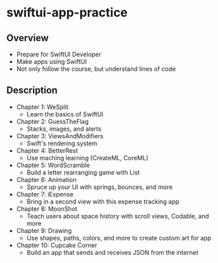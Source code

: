 # swiftui-app-practice

## Overview
- Prepare for SwiftUI Developer
- Make apps using SwiftUI
- Not only follow the course, but understand lines of code

## Description
- Chapter 1: WeSplit
  - Learn the basics of SwiftUI
- Chapter 2: GuessTheFlag
  - Stacks, images, and alerts
- Chapter 3: ViewsAndModifiers
  - Swift's rendering system
- Chapter 4: BetterRest
  - Use maching learning (CreateML, CoreML)
- Chapter 5: WordScramble
  - Build a letter rearranging game with List
- Chapter 6: Animation
  - Spruce up your UI with springs, bounces, and more
- Chapter 7: iExpense
  - Bring in a second view with this expense tracking app
- Chapter 8: MoonShot
  - Teach users about space history with scroll views, Codable, and more
- Chapter 9: Drawing
  - Use shapes, paths, colors, and more to create custom art for app
- Chapter 10: Cupcake Corner
  - Build an app that sends and receives JSON from the internet

